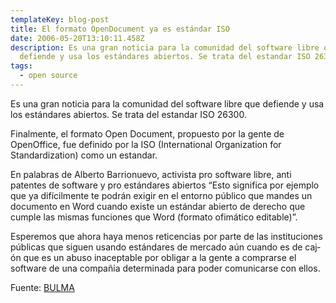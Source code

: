 ```yaml
---
templateKey: blog-post
title: El formato OpenDocument ya es estándar ISO
date: 2006-05-20T13:10:11.458Z
description: Es una gran noticia para la comunidad del software libre que
  defiende y usa los estándares abiertos. Se trata del estandar ISO 26300.
tags:
  - open source
---
```

Es una gran noticia para la comunidad del software libre que defiende y usa los estándares abiertos. Se trata del estandar ISO 26300.

Finalmente, el formato Open Document, propuesto por la gente de OpenOffice, fue definido por la ISO (International Organization for Standardization) como un estandar.

En palabras de Alberto Barrionuevo, activista pro software libre, anti patentes de software y pro estándares abiertos “Esto significa por ejemplo que ya difí­cilmente te podrán exigir en el entorno p­úblico que mandes un documento en Word cuando existe un estándar abierto de derecho que cumple las mismas funciones que Word (formato ofimático editable)”.

Esperemos que ahora haya menos reticencias por parte de las instituciones p­úblicas que siguen usando estándares de mercado a­ún cuando es de caj­ón que es un abuso inaceptable por obligar a la gente a comprarse el software de una compañia determinada para poder comunicarse con ellos.

Fuente: [BULMA](http://bulma.net/body.phtml?nIdNoticia=2293)